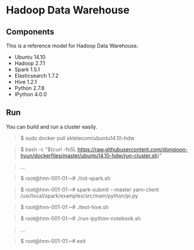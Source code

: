 Hadoop Data Warehouse
====================

Components
----------
This is a reference model for Hadoop Data Warehouse.

* Ubuntu 14.10
* Hadoop 2.7.1
* Spark 1.5.1
* Elasticsearch 1.7.2
* Hive 1.2.1
* Python 2.7.8
* IPython 4.0.0

Run
---
You can build and run a cluster easily.

> $ sudo docker pull sktelecom/ubuntu14.10-hdw

> $ bash -c "$(curl -fsSL https://raw.githubusercontent.com/dongjoon-hyun/dockerfiles/master/ubuntu14.10-hdw/run-cluster.sh)"

> ...

> $ root@hnn-001-01:~# ./init-spark.sh 

> $ root@hnn-001-01:~# spark-submit --master yarn-client /usr/local/spark/examples/src/main/python/pi.py

> $ root@hnn-001-01:~# ./test-hive.sh 

> $ root@hnn-001-01:~# ./run-ipython-notebook.sh

> ...

> $ root@hnn-001-01:~# exit
